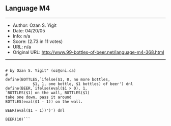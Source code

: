 
## Language M4 ##
---
- Author: Ozan S. Yigit
- Date: 04/20/05
- Info: n/a
- Score:  (2.73 in 11 votes)
- URL: n/a
- Original URL: http://www.99-bottles-of-beer.net/language-m4-368.html
---

```A Unix macro language.

# by Ozan S. Yigit" (oz@sni.ca)
#
define(BOTTLES,`ifelse($1, 0, no more bottles,
			$1, 1, one bottle, $1 bottles) of beer') dnl
define(BEER,`ifelse(eval($1 > 0), 1,
`BOTTLES($1) on the wall, BOTTLES($1)
take one down, pass it around
BOTTLES(eval($1 - 1)) on the wall.

BEER(eval($1 - 1))')') dnl

BEER(10)```
